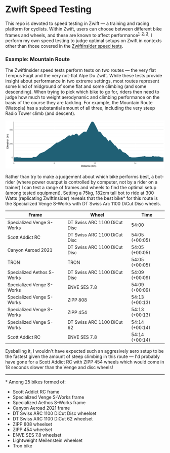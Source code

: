 # Zwift Speed Testing

This repo is devoted to speed testing in Zwift &mdash; a training and racing platform for cyclists. Within Zwift, users can choose between different bike frames and wheels, and these are known to affect performance<sup>[1](https://zwiftinsider.com/charts-frames/), [2](https://zwiftinsider.com/charts-wheels/), [3](https://zwiftinsider.com/fastest-tt-bikes/)</sup>. I perform my own speed testing to judge optimal setups on Zwift in contexts other than those covered in the [ZwiftInsider speed tests](https://zwiftinsider.com/category/reference/speed-tests/).

### Example: Mountain Route

The ZwiftInsider speed tests perform tests on two routes &mdash; the very flat Tempus Fugit and the very not-flat Alpe Du Zwift. While these tests provide insight about performance in two extreme settings, most routes represent some kind of midground of some flat and some climbing (and some descending). When trying to pick which bike to go for, riders then need to judge how much to weight aerodynamic and climbing performance on the basis of the course they are tackling. For example, the Mountain Route (Watopia) has a substantial amount of all three, including the very steep Radio Tower climb (and descent). 

![Profile of the Mountain Route, Watopia](mountain_route_profile.png)

Rather than try to make a judgement about which bike performs best, a bot-rider (where power ouutput is controlled by computer, not by a rider on a trainer) I can test a range of frames and wheels to find the optimal setup (among tested equipment). Setting a 75kg, 182cm tall bot to ride at 300 Watts (replicating ZwiftInsider) reveals that the best bike* for this route is the Specialized Venge S-Works with DT Swiss Arc 1100 DiCut Disc wheels.

|Frame |Wheel |Time | 
|------|------|-----|
|Specialized Venge S-Works|DT Swiss ARC 1100 DiCut Disc|54:00   |      
|Scott Addict RC|DT Swiss ARC 1100 DiCut Disc|54:05 (+00:05)|
|Canyon Aeroad 2021|DT Swiss ARC 1100 DiCut Disc|54:05 (+00:05)|
|TRON|TRON|54:05 (+00:05)|
|Specialized Aethos S-Works|DT Swiss ARC 1100 DiCut Disc|54:09 (+00:09)|
|Specialized Venge S-Works|ENVE SES 7.8|54:09 (+00:09)|
|Specialized Venge S-Works|ZIPP 808|54:13 (+00:13)|
|Specialized Venge S-Works|ZIPP 454|54:13 (+00:13)|
|Specialized Venge S-Works|DT Swiss ARC 1100 DiCut 62|54:14 (+00:14)|
|Scott Addict RC|ENVE SES 7.8|54:14 (+00:14)|

Eyeballing it, I wouldn't have expected such an aggresively aero setup to be the fastest given the amount of steep climbing in this route &mdash; I'd probably have gone for a Scott Addict RC with ZIPP 454 wheels which would come in 18 seconds slower than the Venge and disc wheels!

----

\* Among 25 bikes formed of: 
* Scott Addict RC frame
* Specialized Venge S-Works frame
* Specialized Aethos S-Works frame
* Canyon Aeroad 2021 frame
* DT Swiss ARC 1100 DiCut Disc wheelset
* DT Swiss ARC 1100 DiCut 62 wheelset
* ZIPP 808 wheelset
* ZIPP 454 wheelset
* ENVE SES 7.8 wheelset
* Lightweight Meilenstein wheelset
* Tron bike
